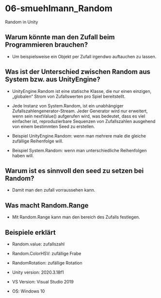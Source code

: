 # 06-smuehlmann_Random
Random in Unity

## Warum könnte man den Zufall beim Programmieren brauchen?

+ Um beispielsweise ein Objekt per Zufall irgendwo auftauchen zu lassen.

## Was ist der Unterschied zwischen Random aus System bzw. aus UnityEngine?

+ UnityEngine.Random ist eine statische Klasse, die nur einen einzigen, „globalen“ Strom von Zufallswerten pro Spiel bereitstellt. 

+ Jede Instanz von System.Random, ist ein unabhängiger Zufallszahlengenerator-Stream. Jeder Generator wird nur erweitert, wenn sein nextValue() aufgerufen wird, was bedeutet, dass es viel einfacher ist, reproduzierbare Sequenzen von Zufallszahlen ausgehend von einem bestimmten Seed zu erstellen.

+ Beispiel UnityEngine.Random: wenn man mehrere male die gleiche zufällige Reihenfolge will.
+ Beispiel System.Random: wenn man unterschiedliche Reihenfolgen haben will.

## Warum ist es sinnvoll den seed zu setzen bei Random?

+ Damit man den zufall vorraussehen kann.

## Was macht Random.Range 

+ Mit Random.Range kann man den bereich des Zufalls festlegen.

## Beispiele erklärt

+ Random.value: zufallszahl
+ Random.ColorHSV: zufällige Frabe
+ RandomRotation: zufällige Rotation

+ Unity version: 2020.3.18f1
+ VS Version: Visual Studio 2019
+ OS: Windows 10
